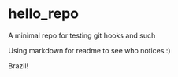 # hello_repo
A minimal repo for testing git hooks and such

Using markdown for readme to see who notices :)

Brazil!
